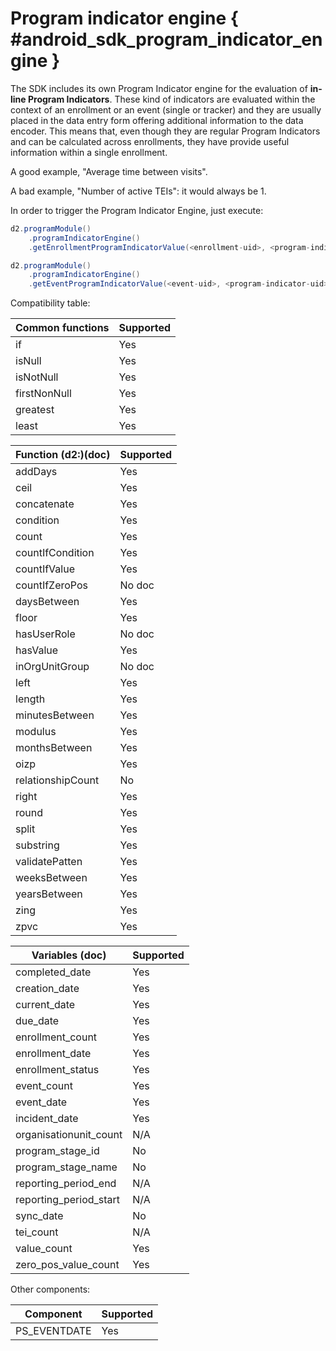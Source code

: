 # Program indicator engine { #android_sdk_program_indicator_engine }

The SDK includes its own Program Indicator engine for the evaluation of **in-line Program Indicators**. These kind of indicators are evaluated within the context of an enrollment or an event (single or tracker) and they are usually placed in the data entry form offering additional information to the data encoder. This means that, even though they are regular Program Indicators and can be calculated across enrollments, they have provide useful information within a single enrollment.

A good example, "Average time between visits".

A bad example, "Number of active TEIs": it would always be 1.

In order to trigger the Program Indicator Engine, just execute:

```java
d2.programModule()
    .programIndicatorEngine()
    .getEnrollmentProgramIndicatorValue(<enrollment-uid>, <program-indicator-uid>);

d2.programModule()
    .programIndicatorEngine()
    .getEventProgramIndicatorValue(<event-uid>, <program-indicator-uid>);
```

Compatibility table:

| Common functions  | Supported |
|-------------------|-----------|
| if                | Yes       |
| isNull            | Yes       |
| isNotNull         | Yes       |
| firstNonNull      | Yes       |
| greatest          | Yes       |
| least             | Yes       |

| Function (d2:)(doc)| Supported |
|--------------------|-----------|
| addDays           |   Yes     |
| ceil              |   Yes     |
| concatenate       |   Yes     |
| condition         |   Yes     |
| count             |   Yes     |
| countIfCondition  |   Yes     |
| countIfValue      |   Yes     |
| countIfZeroPos    |   No doc  |
| daysBetween       |   Yes     |
| floor             |   Yes     |
| hasUserRole       |   No doc  |
| hasValue          |   Yes     |
| inOrgUnitGroup    |   No doc  |
| left              |   Yes     |
| length            |   Yes     |
| minutesBetween    |   Yes     |
| modulus           |   Yes     |
| monthsBetween     |   Yes     |
| oizp              |   Yes     |
| relationshipCount |   No      |
| right             |   Yes     |
| round             |   Yes     |
| split             |   Yes     |
| substring         |   Yes     |
| validatePatten    |   Yes     |
| weeksBetween      |   Yes     |
| yearsBetween      |   Yes     |
| zing              |   Yes     |
| zpvc              |   Yes     |

| Variables (doc)       | Supported |
|-----------------------|-----------|
| completed_date        | Yes       |
| creation_date         | Yes       |
| current_date          | Yes       |
| due_date              | Yes       |
| enrollment_count      | Yes       |
| enrollment_date       | Yes       |
| enrollment_status     | Yes       |
| event_count           | Yes       |
| event_date            | Yes       |
| incident_date         | Yes       |
| organisationunit_count| N/A       |
| program_stage_id      | No        |
| program_stage_name    | No        |
| reporting_period_end  | N/A       |
| reporting_period_start| N/A       |
| sync_date             | No        |
| tei_count             | N/A       |
| value_count           | Yes       |
| zero_pos_value_count  | Yes       |

Other components:

| Component             | Supported |
|-----------------------|-----------|
| PS_EVENTDATE          | Yes       |
